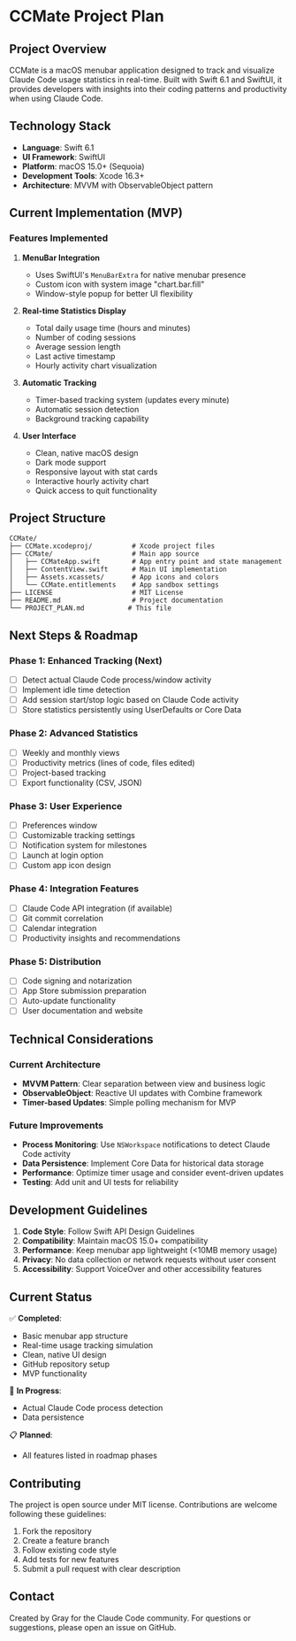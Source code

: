 # CCMate Project Plan

## Project Overview

CCMate is a macOS menubar application designed to track and visualize Claude Code usage statistics in real-time. Built with Swift 6.1 and SwiftUI, it provides developers with insights into their coding patterns and productivity when using Claude Code.

## Technology Stack

- **Language**: Swift 6.1
- **UI Framework**: SwiftUI
- **Platform**: macOS 15.0+ (Sequoia)
- **Development Tools**: Xcode 16.3+
- **Architecture**: MVVM with ObservableObject pattern

## Current Implementation (MVP)

### Features Implemented

1. **MenuBar Integration**
   - Uses SwiftUI's `MenuBarExtra` for native menubar presence
   - Custom icon with system image "chart.bar.fill"
   - Window-style popup for better UI flexibility

2. **Real-time Statistics Display**
   - Total daily usage time (hours and minutes)
   - Number of coding sessions
   - Average session length
   - Last active timestamp
   - Hourly activity chart visualization

3. **Automatic Tracking**
   - Timer-based tracking system (updates every minute)
   - Automatic session detection
   - Background tracking capability

4. **User Interface**
   - Clean, native macOS design
   - Dark mode support
   - Responsive layout with stat cards
   - Interactive hourly activity chart
   - Quick access to quit functionality

## Project Structure

```
CCMate/
├── CCMate.xcodeproj/          # Xcode project files
├── CCMate/                    # Main app source
│   ├── CCMateApp.swift        # App entry point and state management
│   ├── ContentView.swift      # Main UI implementation
│   ├── Assets.xcassets/       # App icons and colors
│   └── CCMate.entitlements    # App sandbox settings
├── LICENSE                    # MIT License
├── README.md                  # Project documentation
└── PROJECT_PLAN.md           # This file
```

## Next Steps & Roadmap

### Phase 1: Enhanced Tracking (Next)
- [ ] Detect actual Claude Code process/window activity
- [ ] Implement idle time detection
- [ ] Add session start/stop logic based on Claude Code activity
- [ ] Store statistics persistently using UserDefaults or Core Data

### Phase 2: Advanced Statistics
- [ ] Weekly and monthly views
- [ ] Productivity metrics (lines of code, files edited)
- [ ] Project-based tracking
- [ ] Export functionality (CSV, JSON)

### Phase 3: User Experience
- [ ] Preferences window
- [ ] Customizable tracking settings
- [ ] Notification system for milestones
- [ ] Launch at login option
- [ ] Custom app icon design

### Phase 4: Integration Features
- [ ] Claude Code API integration (if available)
- [ ] Git commit correlation
- [ ] Calendar integration
- [ ] Productivity insights and recommendations

### Phase 5: Distribution
- [ ] Code signing and notarization
- [ ] App Store submission preparation
- [ ] Auto-update functionality
- [ ] User documentation and website

## Technical Considerations

### Current Architecture
- **MVVM Pattern**: Clear separation between view and business logic
- **ObservableObject**: Reactive UI updates with Combine framework
- **Timer-based Updates**: Simple polling mechanism for MVP

### Future Improvements
- **Process Monitoring**: Use `NSWorkspace` notifications to detect Claude Code activity
- **Data Persistence**: Implement Core Data for historical data storage
- **Performance**: Optimize timer usage and consider event-driven updates
- **Testing**: Add unit and UI tests for reliability

## Development Guidelines

1. **Code Style**: Follow Swift API Design Guidelines
2. **Compatibility**: Maintain macOS 15.0+ compatibility
3. **Performance**: Keep menubar app lightweight (<10MB memory usage)
4. **Privacy**: No data collection or network requests without user consent
5. **Accessibility**: Support VoiceOver and other accessibility features

## Current Status

✅ **Completed**:
- Basic menubar app structure
- Real-time usage tracking simulation
- Clean, native UI design
- GitHub repository setup
- MVP functionality

🚧 **In Progress**:
- Actual Claude Code process detection
- Data persistence

📋 **Planned**:
- All features listed in roadmap phases

## Contributing

The project is open source under MIT license. Contributions are welcome following these guidelines:
1. Fork the repository
2. Create a feature branch
3. Follow existing code style
4. Add tests for new features
5. Submit a pull request with clear description

## Contact

Created by Gray for the Claude Code community. For questions or suggestions, please open an issue on GitHub.